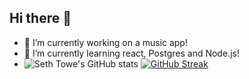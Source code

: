 ## Hi there 👋

- 🔭 I’m currently working on a music app!
- 🌱 I’m currently learning react, Postgres and Node.js!
- ![Seth Towe's GitHub stats](https://github-readme-stats.vercel.app/api?username=stowe1&show_icons=true&theme=radical&hide=stars,issues)
<a href="https://git.io/streak-stats"><img src="https://streak-stats.demolab.com?user=stowe1&theme=dark" alt="GitHub Streak" /></a>
